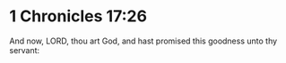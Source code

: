 # 1 Chronicles 17:26

And now, LORD, thou art God, and hast promised this goodness unto thy servant: